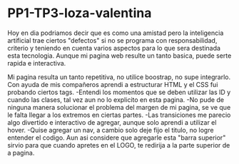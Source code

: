 # PP1-TP3-loza-valentina
Hoy en dia podriamos decir que es como una amistad pero la inteligencia artificial trae ciertos "defectos" si no se programa con responsabilidad, criterio y teniendo en cuenta varios aspectos para lo que sera destinada esta tecnologia.
Aunque mi pagina web resulte un tanto basica, puede serte rapida e interactiva.

Mi pagina resulta un tanto repetitiva, no utilice boostrap, no supe integrarlo. Con ayuda de mis compañeros aprendi a estructurar HTML y el CSS fui probando ciertos tags.
-Entendi los momentos que se deben utilizar las ID y cuando las clases, tal vez aun no lo explicito en esta pagina.
-No pude de ninguna manera solucionar el problema del margen de mi pagina, se ve que le falta llegar a los extremos en ciertas partes.
-Las transiciones me parecio algo divertido e interactivo de agregar, aunque solo aprendi a utilizar el hover.
-Quise agregar un nav, a cambio solo deje fijo el titulo, no logre entender el codigo. Aun asi considere que agregarle esta "barra superior" sirvio para que cuando apretes en el LOGO, te redirija a la parte superior de a pagina.
